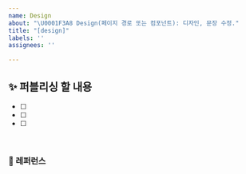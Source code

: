 ```yaml
---
name: Design
about: "\U0001F3A8 Design(페이지 경로 또는 컴포넌트): 디자인, 문장 수정."
title: "[design]"
labels: ''
assignees: ''

---
```


## ✨ 퍼블리싱 할 내용

- [ ]
- [ ]
- [ ]

<br>

### 📕 레퍼런스

<br>
